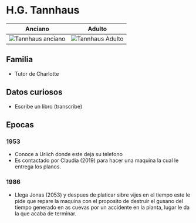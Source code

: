 # H.G. Tannhaus

| Anciano | Adulto
| ---| ---
| <img src="https://vignette.wikia.nocookie.net/dark-netflix/images/4/42/Hgtannhaus.png/revision/latest/scale-to-width-down/350?cb=20180114162827" alt="Tannhaus anciano"> | <img src="https://vignette.wikia.nocookie.net/dark-netflix/images/b/b4/Hgtannhaus1953.png/revision/latest/scale-to-width-down/350?cb=20180114162827" alt="Tannhaus Adulto">

## Familia

* Tutor de Charlotte

## Datos curiosos

* Escribe un libro (transcribe)

## Epocas

### 1953

* Conoce a Urlich donde este deja su telefono
* Es contactado por Claudia (2019) para hacer una maquina la cual le entrega los planos.

### 1986

* Llega Jonas (2053) y despues de platicar sibre vijes en el tiempo este le pide que repare la maquina con el proposito de destruir el gusano del tiempo generado en as cuevas por un accidente en la planta, lugar le da la que acaba de terminar.